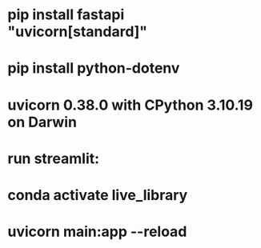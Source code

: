 # pip install fastapi "uvicorn[standard]"
# pip install python-dotenv
# uvicorn 0.38.0 with CPython 3.10.19 on Darwin

# run streamlit:
# conda activate live_library
# uvicorn main:app --reload